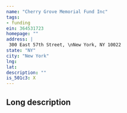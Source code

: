 ```yaml
---
name: "Cherry Grove Memorial Fund Inc"
tags:
- funding
ein: 364531723
homepage: ""
address: |
 300 East 57th Street, \nNew York, NY 10022
state: "NY"
city: "New York"
lng: 
lat: 
description: ""
is_501c3: X
---
```


## Long description


